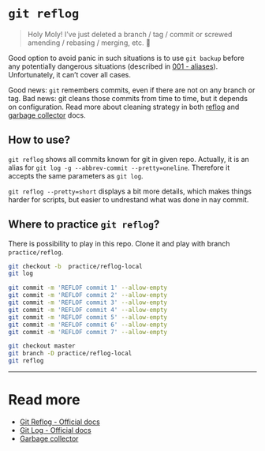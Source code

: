 # `git reflog`

> Holy Moly! I’ve just deleted a branch / tag / commit or screwed amending / rebasing / merging, etc. 💩

Good option to avoid panic in such situations is to use `git backup` before any potentially dangerous situations (described in [001 - aliases](../001%20-%20aliases)). Unfortunately, it can’t cover all cases.

Good news: `git` remembers commits, even if there are not on any branch or tag. Bad news: git cleans those commits from time to time, but it depends on configuration. Read more about cleaning strategy in both [reflog](https://git-scm.com/docs/git-reflog) and [garbage collector](https://git-scm.com/docs/git-gc) docs.

## How to use?

`git reflog` shows all commits known for git in given repo. Actually, it is an alias for `git log -g --abbrev-commit --pretty=oneline`. Therefore it accepts the same parameters as `git log`.

`git reflog --pretty=short` displays a bit more details, which makes things harder for scripts, but easier to undrestand what was done in nay commit.


## Where to practice `git reflog`?

There is possibility to play in this repo. Clone it and play with branch `practice/reflog`.

```sh
git checkout -b  practice/reflog-local
git log

git commit -m 'REFLOF commit 1' --allow-empty
git commit -m 'REFLOF commit 2' --allow-empty
git commit -m 'REFLOF commit 3' --allow-empty
git commit -m 'REFLOF commit 4' --allow-empty
git commit -m 'REFLOF commit 5' --allow-empty
git commit -m 'REFLOF commit 6' --allow-empty
git commit -m 'REFLOF commit 7' --allow-empty

git checkout master
git branch -D practice/reflog-local
git reflog

```

---

# Read more
- [Git Reflog - Official docs](https://git-scm.com/docs/git-reflog)
- [Git Log - Official docs](https://git-scm.com/docs/git-log)
- [Garbage collector](https://git-scm.com/docs/git-gc)
